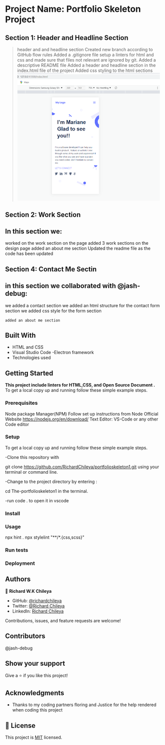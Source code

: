 
# Project Name: Portfolio Skeleton Project
## Section 1: Header and Headline Section
> header and and headline section 
Created new branch according to GitHub flow rules
Added a .gitignore file
setup a linters for html and css and made sure that files not relevant are ignored by git.
Added a descriptive README file 
Added a header and headline section in the index.html file  of the project 
Added css styling to the html sections 
![](images/Screenshot%201%20of%20project.png)
## Section 2: Work Section
## In this section we: 
  worked on the work section on the page 
   added 3 work sections on the design page
    added an about me section 
Updated the readme file as the code has been updated 

## Section 4: Contact Me Sectin
##  in this section we collaborated with @jash-debug:
 we added a contact section
 we added an html structure for the contact form section
 we added css style for the form section

    added an about me section 
## Built With
- HTML and CSS
- Visual Studio Code -Electron framework
- Technologies used

## Getting Started

**This project include linters for HTML,CSS, and Open Source Document
.**
To get a local copy up and running follow these simple example steps.

### Prerequisites
Node package Manager(NPM)
Follow set up instructions from Node Official Website https://nodejs.org/en/download/
Text Editor: VS-Code or any other Code editor 

### Setup
To get a local copy up and running follow these simple example steps.

-Clone this repository with

git clone https://github.com/RichardChileya/portfolioskeleton1.git using your terminal or command line.

-Change to the project directory by entering :

cd The-portfolioskeleton1 in the terminal.

-run code . to open it in vscode

### Install

### Usage
npx hint .
npx stylelint "**/*.{css,scss}"

### Run tests

### Deployment
## Authors

👤 **Richard W.K Chileya**

- GitHub: [@richardchileya](https://github.com/richardchileya)
- Twitter: [@Richard Chileya](https://twitter.com/richardchileya)
- LinkedIn: [Richard Chileya](https://linkedin.com/in/richardchileya)


Contributions, issues, and feature requests are welcome!

## Contributors
@jash-debug

## Show your support

Give a ⭐️ if you like this project!

## Acknowledgments

- Thanks to my coding partners floring and Justice for the help rendered when coding this project

## 📝 License
This project is [MIT](./MIT.md) licensed.